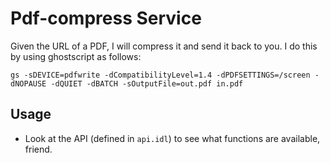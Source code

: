 # Pdf-compress Service

Given the URL of a PDF, I will compress it and send it back to you. I do this by using ghostscript as follows:

`gs -sDEVICE=pdfwrite -dCompatibilityLevel=1.4 -dPDFSETTINGS=/screen -dNOPAUSE -dQUIET -dBATCH -sOutputFile=out.pdf in.pdf`

## Usage
* Look at the API (defined in `api.idl`) to see what functions are available, friend.
